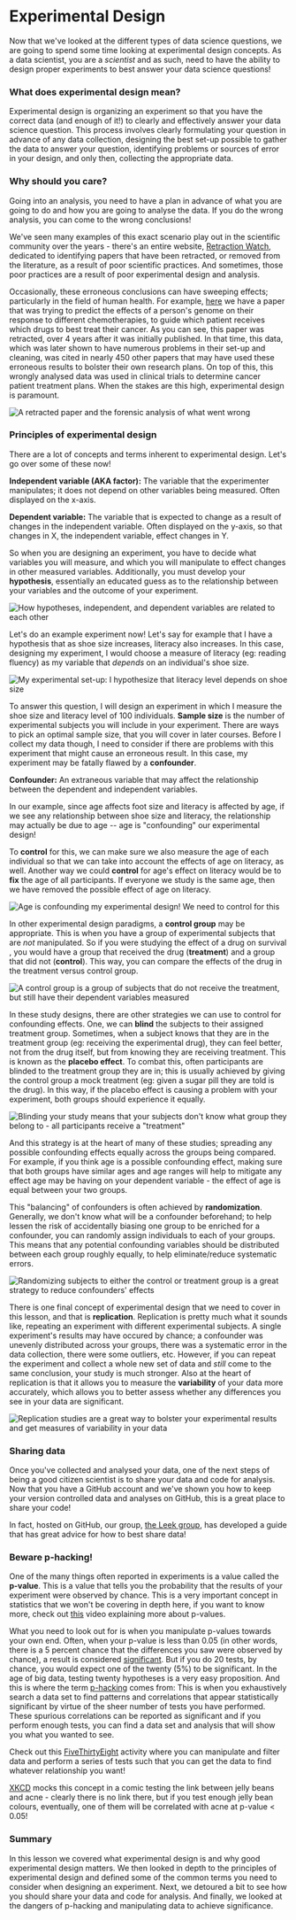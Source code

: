 # Experimental Design

Now that we've looked at the different types of data science questions, we are going to spend some time looking at experimental design concepts. As a data scientist, you are a *scientist* and as such, need to have the ability to design proper experiments to best answer your data science questions!

### What does experimental design mean? 

Experimental design is organizing an experiment so that you have the correct data (and enough of it!) to clearly and effectively answer your data science question. This process involves clearly formulating your question in advance of any data collection, designing the best set-up possible to gather the data to answer your question, identifying problems or sources of error in your design, and only then, collecting the appropriate data. 

### Why should you care? 

Going into an analysis, you need to have a plan in advance of what you are going to do and how you are going to analyse the data. If you do the wrong analysis, you can come to the wrong conclusions! 

We've seen many examples of this exact scenario play out in the scientific community over the years - there's an entire website, [Retraction Watch](https://retractionwatch.com/), dedicated to identifying papers that have been retracted, or removed from the literature, as a result of poor scientific practices. And sometimes, those poor practices are a result of poor experimental design and analysis.

Occasionally, these erroneous conclusions can have sweeping effects; particularly in the field of human health. For example, [here](https://www.nature.com/articles/nm1491) we have a paper that was trying to predict the effects of a person's genome on their response to different chemotherapies, to guide which patient receives which drugs to best treat their cancer. As you can see, this paper was retracted, over 4 years after it was initially published. In that time, this data, which was later shown to have numerous problems in their set-up and cleaning, was cited in nearly 450 other papers that may have used these erroneous results to bolster their own research plans. On top of this, this wrongly analysed data was used in clinical trials to determine cancer patient treatment plans. When the stakes are this high, experimental design is paramount.

![**A retracted paper and the forensic analysis of what went wrong**](resources/images/16_DST_Experimental_design/16_DST_Experimental_design-04.png)

### Principles of experimental design

There are a lot of concepts and terms inherent to experimental design. Let's go over some of these now! 

**Independent variable (AKA factor):** The variable that the experimenter manipulates; it does not depend on other variables being measured. Often displayed on the x-axis.
  
**Dependent variable:** The variable that is expected to change as a result of changes in the independent variable. Often displayed on the y-axis, so that changes in X, the independent variable, effect changes in Y. 

So when you are designing an experiment, you have to decide what variables you will measure, and which you will manipulate to effect changes in other measured variables. Additionally, you must develop your **hypothesis**, essentially an educated guess as to the relationship between your variables and the outcome of your experiment. 

![**How hypotheses, independent, and dependent variables are related to each other**](resources/images/16_DST_Experimental_design/16_DST_Experimental_design-05.png)

Let's do an example experiment now! Let's say for example that I have a hypothesis that as shoe size increases, literacy also increases. In this case, designing my experiment, I would choose a measure of literacy (eg: reading fluency) as my variable that *depends* on an individual's shoe size. 

![**My experimental set-up: I hypothesize that literacy level *depends* on shoe size**](resources/images/16_DST_Experimental_design/16_DST_Experimental_design-06.png)

To answer this question, I will design an experiment in which I measure the shoe size and literacy level of 100 individuals. **Sample size** is the number of experimental subjects you will include in your experiment. There are ways to pick an optimal sample size, that you will cover in later courses. Before I collect my data though, I need to consider if there are problems with this experiment that might cause an erroneous result. In this case, my experiment may be fatally flawed by a **confounder**.

**Confounder:** An extraneous variable that may affect the relationship between the dependent and independent variables. 

In our example, since age affects foot size and literacy is affected by age, if we see any relationship between shoe size and literacy, the relationship may actually be due to age -- age is "confounding" our experimental design!

To **control** for this, we can make sure we also measure the age of each individual so that we can take into account the effects of age on literacy, as well. Another way we could **control** for age's effect on literacy would be to **fix** the age of all participants. If everyone we study is the same age, then we have removed the possible effect of age on literacy. 

![**Age is confounding my experimental design! We need to control for this**](resources/images/16_DST_Experimental_design/16_DST_Experimental_design-09.png)

In other experimental design paradigms, a **control group** may be appropriate. This is when you have a group of experimental subjects that are *not* manipulated. So if you were studying the effect of a drug on survival , you would have a group that received the drug (**treatment**) and a group that did not (**control**). This way, you can compare the effects of the drug in the treatment versus control group. 

![**A control group is a group of subjects that do not receive the treatment, but still have their dependent variables measured**](resources/images/16_DST_Experimental_design/16_DST_Experimental_design-11.png)

In these study designs, there are other strategies we can use to control for confounding effects. One, we can **blind** the subjects to their assigned treatment group. Sometimes, when a subject knows that they are in the treatment group (eg: receiving the experimental drug), they can feel better, not from the drug itself, but from knowing they are receiving treatment. This is known as the **placebo effect**. To combat this, often participants are blinded to the treatment group they are in; this is usually achieved by giving the control group a mock treatment (eg: given a sugar pill they are told is the drug). In this way, if the placebo effect is causing a problem with your experiment, both groups should experience it equally. 

![**Blinding your study means that your subjects don't know what group they belong to - all participants receive a "treatment"**](resources/images/16_DST_Experimental_design/16_DST_Experimental_design-12.png)
  
And this strategy is at the heart of many of these studies; spreading any possible confounding effects equally across the groups being compared. For example, if you think age is a possible confounding effect, making sure that both groups have similar ages and age ranges will help to mitigate any effect age may be having on your dependent variable - the effect of age is equal between your two groups. 

This "balancing" of confounders is often achieved by **randomization**. Generally, we don't know what will be a confounder beforehand; to help lessen the risk of accidentally biasing one group to be enriched for a confounder, you can randomly assign individuals to each of your groups. This means that any potential confounding variables should be distributed between each group roughly equally, to help eliminate/reduce systematic errors. 

![**Randomizing subjects to either the control or treatment group is a great strategy to reduce confounders' effects**](resources/images/16_DST_Experimental_design/16_DST_Experimental_design-13.png)

There is one final concept of experimental design that we need to cover in this lesson, and that is **replication**. Replication is pretty much what it sounds like, repeating an experiment with different experimental subjects. A single experiment's results may have occured by chance; a confounder was unevenly distributed across your groups, there was a systematic error in the data collection, there were some outliers, etc. However, if you can repeat the experiment and collect a whole new set of data and *still* come to the same conclusion, your study is much stronger. Also at the heart of replication is that it allows you to measure the **variability** of your data more accurately, which allows you to better assess whether any differences you see in your data are significant. 

![**Replication studies are a great way to bolster your experimental results and get measures of variability in your data** ](resources/images/16_DST_Experimental_design/16_DST_Experimental_design-14.png)

### Sharing data

Once you've collected and analysed your data, one of the next steps of being a good citizen scientist is to share your data and code for analysis. Now that you have a GitHub account and we've shown you how to keep your version controlled data and analyses on GitHub, this is a great place to share your code! 

In fact, hosted on GitHub, our group, [the Leek group](https://github.com/jtleek/datasharing), has developed a guide that has great advice for how to best share data! 

### Beware p-hacking!

One of the many things often reported in experiments is a value called the **p-value**. This is a value that tells you the probability that the results of your experiment were observed by chance. This is a very important concept in statistics that we won't be covering in depth here, if you want to know more, check out [this](https://www.youtube.com/watch?v=UsU-O2Z1rAs) video explaining more about p-values. 

What you need to look out for is when you manipulate p-values towards your own end. Often, when your p-value is less than 0.05 (in other words, there is a 5 percent chance that the differences you saw were observed by chance), a result is considered [significant](https://xkcd.com/1478/). But if you do 20 tests, by chance, you would expect one of the twenty (5%) to be significant. In the age of big data, testing twenty hypotheses is a very easy proposition. And this is where the term [p-hacking](https://en.wikipedia.org/wiki/Data_dredging) comes from: This is when you exhaustively search a data set to find patterns and correlations that appear statistically significant by virtue of the sheer number of tests you have performed. These spurious correlations can be reported as significant and if you perform enough tests, you can find a data set and analysis that will show you what you wanted to see. 

Check out this [FiveThirtyEight](https://projects.fivethirtyeight.com/p-hacking/) activity where you can manipulate and filter data and perform a series of tests such that you can get the data to find whatever relationship you want!

[XKCD](https://xkcd.com/882/) mocks this concept in a comic testing the link between jelly beans and acne - clearly there is no link there, but if you test enough jelly bean colours, eventually, one of them will be correlated with acne at p-value < 0.05!

### Summary

In this lesson we covered what experimental design is and why good experimental design matters. We then looked in depth to the principles of experimental design and defined some of the common terms you need to consider when designing an experiment. Next, we detoured a bit to see how you should share your data and code for analysis. And finally, we looked at the dangers of p-hacking and manipulating data to achieve significance. 